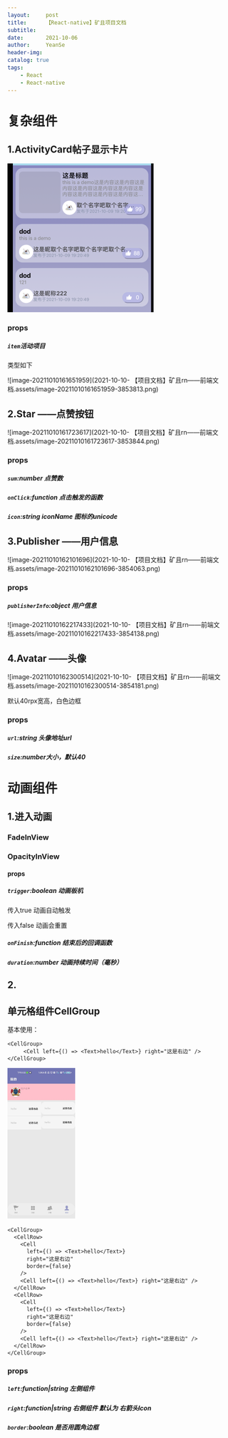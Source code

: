 ```yaml
---
layout:     post
title:      【React-native】矿且项目文档
subtitle:   
date:       2021-10-06
author:     YeanSe
header-img: 
catalog: true
tags:
    - React
    - React-native
---
```


# 复杂组件

## 1.ActivityCard帖子显示卡片

<img src="2021-10-10- 【项目文档】矿且rn——前端文档.assets/image-20211010161600554.png" alt="image-20211010161600554" style="zoom: 50%;" />

### props

##### `item`活动项目

类型如下

![image-20211010161651959](2021-10-10- 【项目文档】矿且rn——前端文档.assets/image-20211010161651959-3853813.png)

## 2.Star ——点赞按钮

![image-20211010161723617](2021-10-10- 【项目文档】矿且rn——前端文档.assets/image-20211010161723617-3853844.png)

### props

##### `sum`:number 					点赞数

##### `onClick`:function			点击触发的函数

##### `icon`:string iconName	图标的unicode

## 3.Publisher ——用户信息

![image-20211010162101696](2021-10-10- 【项目文档】矿且rn——前端文档.assets/image-20211010162101696-3854063.png)

### props

##### `publisherInfo`:object 用户信息

![image-20211010162217433](2021-10-10- 【项目文档】矿且rn——前端文档.assets/image-20211010162217433-3854138.png)

## 4.Avatar ——头像

![image-20211010162300514](2021-10-10- 【项目文档】矿且rn——前端文档.assets/image-20211010162300514-3854181.png)

默认40rpx宽高，白色边框

### props

##### `url`:string 头像地址url

##### `size`:number大小，默认40

# 动画组件

## 1.进入动画

### FadeInView 

### OpacityInView



#### props

##### `trigger`:boolean 动画板机

传入true	动画自动触发

传入false   动画会重置

##### `onFinish`:function 结束后的回调函数

##### `duration`:number 动画持续时间（毫秒）





## 2.

## 单元格组件CellGroup

基本使用：

```react
<CellGroup>
     <Cell left={() => <Text>hello</Text>} right="这是右边" />
</CellGroup>
```



<img src="2021-10-10- 【项目文档】矿且rn——前端文档.assets/743A6F7F49BF2DCCCF93AD62DAE1636D.jpg" alt="image-20211017171525098" style="zoom:33%;" />

```react
<CellGroup>
  <CellRow>
    <Cell
      left={() => <Text>hello</Text>}
      right="这是右边"
      border={false}
    />
    <Cell left={() => <Text>hello</Text>} right="这是右边" />
  </CellRow>
  <CellRow>
    <Cell
      left={() => <Text>hello</Text>}
      right="这是右边"
      border={false}
    />
    <Cell left={() => <Text>hello</Text>} right="这是右边" />
  </CellRow>
</CellGroup>
```

### props

##### `left`:function|string		左侧组件

##### `right`:function|string		右侧组件 默认为 右箭头Icon

##### `border`:boolean			是否用圆角边框

